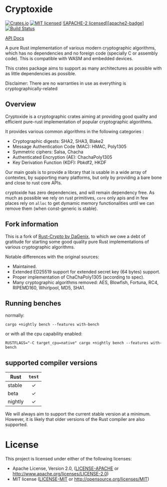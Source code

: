 # Cryptoxide

[![Crates.io][crates-badge]][crates-url]
[![MIT licensed][mit-badge]][mit-url]
[![APACHE-2 licensed][apache2-badge]][apache2-url]
[![Build Status][actions-badge]][actions-url]

[crates-badge]: https://img.shields.io/crates/v/cryptoxide.svg
[crates-url]: https://crates.io/crates/cryptoxide
[mit-badge]: https://img.shields.io/badge/license-MIT-blue.svg
[apache-badge]: https://img.shields.io/badge/license-APACHE--2-blue.svg
[mit-url]: https://github.com/typed-io/cryptoxide/blob/master/LICENSE-MIT
[apache2-url]: https://github.com/typed-io/cryptoxide/blob/master/LICENSE-APACHE
[actions-badge]: https://github.com/typed-io/cryptoxide/workflows/CI/badge.svg
[actions-url]: https://github.com/typed-io/cryptoxide/actions?query=workflow%3ACI+branch%3Amaster

[API Docs](https://docs.rs/cryptoxide/latest/cryptoxide)

A pure Rust implementation of various modern cryptographic algorithms, which has no dependencies
and no foreign code (specially C or assembly code). This is compatible with WASM and embedded devices.

This crates package aims to support as many architectures as possible with as
little dependencies as possible.

Disclaimer: There are no warranties in use as everything is cryptographically-related

## Overview

Cryptoxide is a cryptographic crates aiming at providing good quality and
efficient pure-rust implementation of popular cryptographic algorithms.

It provides various common algorithms in the following categories :

* Cryptographic digests: SHA2, SHA3, Blake2
* Message Authentication Code (MAC): HMAC, Poly1305
* Symmetric ciphers: Salsa, Chacha
* Authenticated Encryption (AE): ChachaPoly1305
* Key Derivation Function (KDF): Pbkdf2, HKDF

Our main goals is to provide a library that is usable in a wide array of
contextes, by supporting many platforms, but only by providing a bare bone and
close to rust core APIs.

cryptoxide has zero dependencies, and will remain dependency free. As much as
possible we rely on rust primitives, `core` only apis and in few places rely on
`alloc` to get dymamic memory functionalities until we can remove them (when
const-generic is stable).

## Fork information

This is a fork of [Rust-Crypto by DaGenix](https://github.com/DaGenix/rust-crypto), to
which we owe a debt of gratitude for starting some good quality pure Rust implementations
of various cryptographic algorithms.

Notable differences with the original sources:

* Maintained.
* Extended ED25519 support for extended secret key (64 bytes) support.
* Proper implementation of ChaChaPoly1305 (according to spec).
* Many cryptographic algorithms removed: AES, Blowfish, Fortuna, RC4, RIPEMD160, Whirlpool, MD5, SHA1.

## Running benches

normally:

    cargo +nightly bench --features with-bench

or with all the cpu capability enabled:

    RUSTFLAGS="-C target_cpu=native" cargo +nightly bench --features with-bench

## supported compiler versions

| Rust    | `test` |
| ------- | :----: |
| stable  |   ✓    |
| beta    |   ✓    |
| nightly |   ✓    |

We will always aim to support the current stable version at a minimum. However,
it is likely that older versions of the Rust compiler are also supported.

# License

This project is licensed under either of the following licenses:

 * Apache License, Version 2.0, ([LICENSE-APACHE](LICENSE-APACHE) or
   http://www.apache.org/licenses/LICENSE-2.0)
 * MIT license ([LICENSE-MIT](LICENSE-MIT) or
   http://opensource.org/licenses/MIT)
